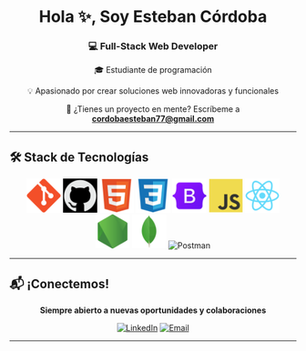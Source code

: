<div align="center">

# Hola ✨, Soy Esteban Córdoba
  
### 💻 Full-Stack Web Developer

🎓 Estudiante de programación

💡 Apasionado por crear soluciones web innovadoras y funcionales

📧 ¿Tienes un proyecto en mente? Escríbeme a **cordobaesteban77@gmail.com**

</div>

---

## 🛠️ Stack de Tecnologías

<div align="center">

<img src="https://raw.githubusercontent.com/devicons/devicon/master/icons/git/git-original.svg" alt="Git" width="60" height="60"/>
<img src="https://raw.githubusercontent.com/devicons/devicon/master/icons/github/github-original.svg" alt="GitHub" width="60" height="60" style="filter: invert(1);"/>
<img src="https://raw.githubusercontent.com/devicons/devicon/master/icons/html5/html5-original.svg" alt="HTML5" width="60" height="60"/>
<img src="https://raw.githubusercontent.com/devicons/devicon/master/icons/css3/css3-original.svg" alt="CSS3" width="60" height="60"/>
<img src="https://raw.githubusercontent.com/devicons/devicon/master/icons/bootstrap/bootstrap-original.svg" alt="Bootstrap" width="60" height="60"/>
<img src="https://raw.githubusercontent.com/devicons/devicon/master/icons/javascript/javascript-original.svg" alt="JavaScript" width="60" height="60"/>
<img src="https://raw.githubusercontent.com/devicons/devicon/master/icons/react/react-original.svg" alt="React" width="60" height="60"/>
<img src="https://raw.githubusercontent.com/devicons/devicon/master/icons/nodejs/nodejs-original.svg" alt="Node.js" width="60" height="60"/>
<img src="https://raw.githubusercontent.com/devicons/devicon/master/icons/mongodb/mongodb-original.svg" alt="MongoDB" width="60" height="60"/>
<img src="https://www.vectorlogo.zone/logos/getpostman/getpostman-icon.svg" alt="Postman" width="60" height="60"/>

</div>

---

## 📬 ¡Conectemos!

<div align="center">

**Siempre abierto a nuevas oportunidades y colaboraciones**

[![LinkedIn](https://img.shields.io/badge/LinkedIn-0077B5?style=for-the-badge&logo=linkedin&logoColor=white)]([[https://linkedin.com/in/tuusuario](https://www.linkedin.com/in/esteban-córdoba-404869304)])
[![Email](https://img.shields.io/badge/Email-D14836?style=for-the-badge&logo=gmail&logoColor=white)](mailto:cordobaesteban77@gmail.com)

</div>

---
